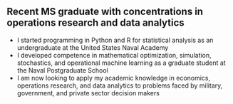 ## Recent MS graduate with concentrations in operations research and data analytics
- I started programming in Python and R for statistical analysis as an undergraduate at the United States Naval Academy
- I developed competence in mathematical optimization, simulation, stochastics, and operational machine learning as a graduate student at the Naval Postgraduate School
- I am now looking to apply my academic knowledge in economics, operations research, and data analytics to problems faced by military, government, and private sector decision makers
